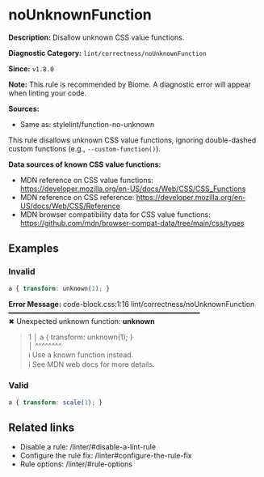 # noUnknownFunction

**Description:** Disallow unknown CSS value functions.

**Diagnostic Category:** `lint/correctness/noUnknownFunction`

**Since:** `v1.8.0`

**Note:** This rule is recommended by Biome. A diagnostic error will appear when linting your code.

**Sources:** 
- Same as: stylelint/function-no-unknown

This rule disallows unknown CSS value functions, ignoring double-dashed custom functions (e.g., `--custom-function()`).

**Data sources of known CSS value functions:**
- MDN reference on CSS value functions: https://developer.mozilla.org/en-US/docs/Web/CSS/CSS_Functions
- MDN reference on CSS reference: https://developer.mozilla.org/en-US/docs/Web/CSS/Reference
- MDN browser compatibility data for CSS value functions: https://github.com/mdn/browser-compat-data/tree/main/css/types

## Examples

### Invalid

```css
a { transform: unknown(1); }
```

**Error Message:**
code-block.css:1:16 lint/correctness/noUnknownFunction ━━━━━━━━━━━━━━━━━━━━━━━━━━━━━━━━━━━━━━━━━━━━━  
✖ Unexpected unknown function: **unknown**  
> 1 │ a { transform: unknown(1); }  
>   │               ^^^^^^^^  
ℹ Use a known function instead.  
ℹ See MDN web docs for more details.

### Valid

```css
a { transform: scale(1); }
```

## Related links

- Disable a rule: /linter/#disable-a-lint-rule
- Configure the rule fix: /linter#configure-the-rule-fix
- Rule options: /linter/#rule-options